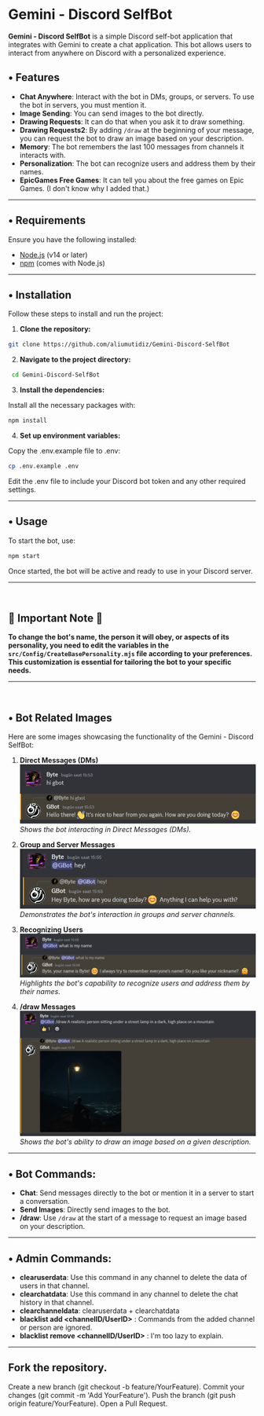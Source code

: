 # Gemini - Discord SelfBot

**Gemini - Discord SelfBot** is a simple Discord self-bot application that integrates with Gemini to create a chat application. This bot allows users to interact from anywhere on Discord with a personalized experience.

## • Features

- **Chat Anywhere**: Interact with the bot in DMs, groups, or servers. To use the bot in servers, you must mention it.
- **Image Sending**: You can send images to the bot directly.
- **Drawing Requests**: It can do that when you ask it to draw something.
- **Drawing Requests2**: By adding `/draw` at the beginning of your message, you can request the bot to draw an image based on your description.
- **Memory**: The bot remembers the last 100 messages from channels it interacts with.
- **Personalization**: The bot can recognize users and address them by their names.
- **EpicGames Free Games**: It can tell you about the free games on Epic Games. (I don't know why I added that.)
___
## • Requirements

Ensure you have the following installed:

- [Node.js](https://nodejs.org/) (v14 or later)
- [npm](https://www.npmjs.com/) (comes with Node.js)
___
## • Installation

Follow these steps to install and run the project:

1. **Clone the repository:**

 ```bash
 git clone https://github.com/aliumutidiz/Gemini-Discord-SelfBot
  ```
2. **Navigate to the project directory:**

 ```bash
  cd Gemini-Discord-SelfBot
  ```
3. **Install the dependencies:**

Install all the necessary packages with:

  ```bash
  npm install
  ```
4. **Set up environment variables:**

Copy the .env.example file to .env:

   ```bash
   cp .env.example .env
   ```
Edit the .env file to include your Discord bot token and any other required settings.
___
## • Usage
To start the bot, use:

   ```bash
   npm start
   ```
Once started, the bot will be active and ready to use in your Discord server.
___
&nbsp;
## 🚨 Important Note 🚨

**To change the bot's name, the person it will obey, or aspects of its personality, you need to edit the variables in the `src/Config/CreateBasePersonality.mjs` file according to your preferences. This customization is essential for tailoring the bot to your specific needs.**
___
&nbsp;
## • Bot Related Images

Here are some images showcasing the functionality of the Gemini - Discord SelfBot:

1. **Direct Messages (DMs)**  
   ![Direct Messages](readmePic/dmMsg.png)  
   *Shows the bot interacting in Direct Messages (DMs).*

2. **Group and Server Messages**  
   ![Group and Server Messages](readmePic/group-serverMsg.png)  
   *Demonstrates the bot's interaction in groups and server channels.*

3. **Recognizing Users**  
   ![Recognizing Users](readmePic/recognizeUsers.png)  
   *Highlights the bot's capability to recognize users and address them by their names.*

4. **/draw Messages**  
   ![Recognizing Users](readmePic/drawMsg.png)  
   *Shows the bot's ability to draw an image based on a given description.*
___
## • Bot Commands:
- **Chat**: Send messages directly to the bot or mention it in a server to start a conversation.
- **Send Images**: Directly send images to the bot.
- **/draw**: Use `/draw` at the start of a message to request an image based on your description.
___
## • Admin Commands:
- **clearuserdata**: Use this command in any channel to delete the data of users in that channel.
- **clearchatdata**: Use this command in any channel to delete the chat history in that channel.
- **clearchanneldata**: clearuserdata + clearchatdata
- **blacklist add <channelID/UserID>** : Commands from the added channel or person are ignored.
- **blacklist remove <channelID/UserID>** : I'm too lazy to explain.
___

## Fork the repository.
Create a new branch (git checkout -b feature/YourFeature).
Commit your changes (git commit -m 'Add YourFeature').
Push the branch (git push origin feature/YourFeature).
Open a Pull Request.
